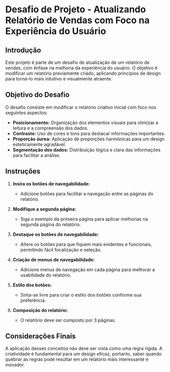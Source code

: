 # Desafio de Projeto - Atualizando Relatório de Vendas com Foco na Experiência do Usuário

## Introdução
Este projeto é parte de um desafio de atualização de um relatório de vendas, com ênfase na melhoria da experiência do usuário. O objetivo é modificar um relatório previamente criado, aplicando princípios de design para torná-lo mais intuitivo e visualmente atraente.

## Objetivo do Desafio
O desafio consiste em modificar o relatório criativo inicial com foco nos seguintes aspectos:
- **Posicionamento:** Organização dos elementos visuais para otimizar a leitura e a compreensão dos dados.
- **Contraste:** Uso de cores e tons para destacar informações importantes.
- **Proporção áurea:** Aplicação de proporções harmônicas para um design esteticamente agradável.
- **Segmentação dos dados:** Distribuição lógica e clara das informações para facilitar a análise.

## Instruções
1. **Insira os botões de navegabilidade:**
   - Adicione botões para facilitar a navegação entre as páginas do relatório.

2. **Modifique a segunda página:**
   - Siga o exemplo da primeira página para aplicar melhorias na segunda página do relatório.

3. **Destaque os botões de navegabilidade:**
   - Altere os botões para que fiquem mais evidentes e funcionais, permitindo fácil focalização e seleção.

4. **Criação de menus de navegabilidade:**
   - Adicione menus de navegação em cada página para melhorar a usabilidade do relatório.

5. **Estilo dos botões:**
   - Sinta-se livre para criar o estilo dos botões conforme sua preferência.

6. **Composição do relatório:**
   - O relatório deve ser composto por 3 páginas.

## Considerações Finais
A aplicação desses conceitos não deve ser vista como uma regra rígida. A criatividade é fundamental para um design eficaz, portanto, saber quando quebrar as regras pode resultar em um relatório mais interessante e inovador.
